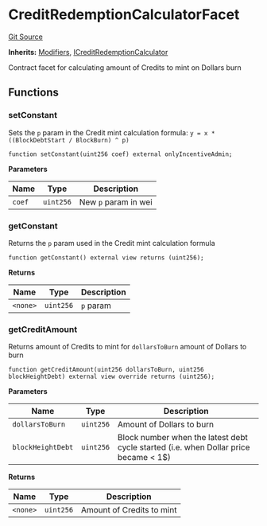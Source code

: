 # CreditRedemptionCalculatorFacet
[Git Source](https://github.com/ubiquity/ubiquity-dollar/blob/b59512059f70e70f7d719ba196d6f1f9322569a0/src/dollar/facets/CreditRedemptionCalculatorFacet.sol)

**Inherits:**
[Modifiers](/src/dollar/libraries/LibAppStorage.sol/contract.Modifiers.md), [ICreditRedemptionCalculator](/src/dollar/interfaces/ICreditRedemptionCalculator.sol/interface.ICreditRedemptionCalculator.md)

Contract facet for calculating amount of Credits to mint on Dollars burn


## Functions
### setConstant

Sets the `p` param in the Credit mint calculation formula:
`y = x * ((BlockDebtStart / BlockBurn) ^ p)`


```solidity
function setConstant(uint256 coef) external onlyIncentiveAdmin;
```
**Parameters**

|Name|Type|Description|
|----|----|-----------|
|`coef`|`uint256`|New `p` param in wei|


### getConstant

Returns the `p` param used in the Credit mint calculation formula


```solidity
function getConstant() external view returns (uint256);
```
**Returns**

|Name|Type|Description|
|----|----|-----------|
|`<none>`|`uint256`|`p` param|


### getCreditAmount

Returns amount of Credits to mint for `dollarsToBurn` amount of Dollars to burn


```solidity
function getCreditAmount(uint256 dollarsToBurn, uint256 blockHeightDebt) external view override returns (uint256);
```
**Parameters**

|Name|Type|Description|
|----|----|-----------|
|`dollarsToBurn`|`uint256`|Amount of Dollars to burn|
|`blockHeightDebt`|`uint256`|Block number when the latest debt cycle started (i.e. when Dollar price became < 1$)|

**Returns**

|Name|Type|Description|
|----|----|-----------|
|`<none>`|`uint256`|Amount of Credits to mint|


